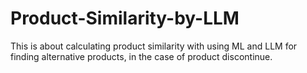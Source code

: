 # Product-Similarity-by-LLM
This is about calculating product similarity with using ML and LLM for finding alternative products, in the case of product discontinue.
